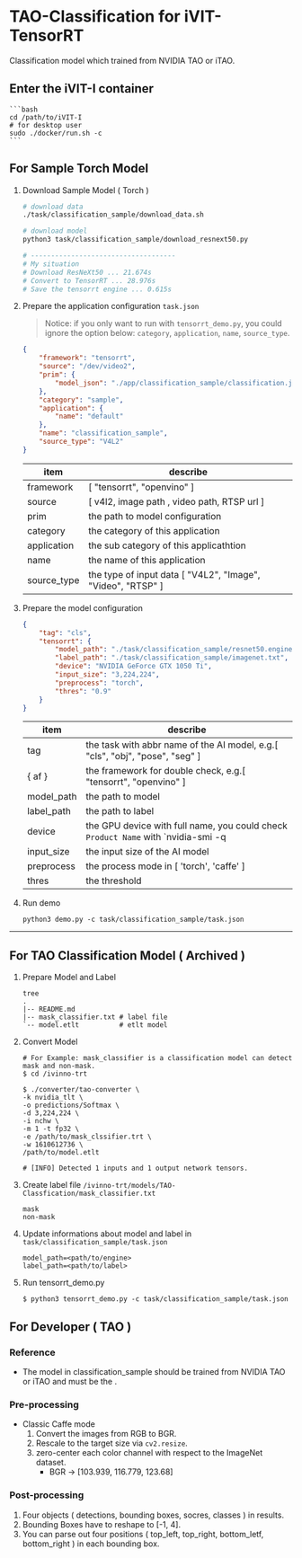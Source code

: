 # TAO-Classification for iVIT-TensorRT
Classification model which trained from NVIDIA TAO or iTAO.

## Enter the iVIT-I container
    ```bash
    cd /path/to/iVIT-I
    # for desktop user
    sudo ./docker/run.sh -c
    ```

## For Sample Torch Model
1. Download Sample Model ( Torch )
    ```bash
    # download data
    ./task/classification_sample/download_data.sh

    # download model
    python3 task/classification_sample/download_resnext50.py

    # ------------------------------------
    # My situation
    # Download ResNeXt50 ... 21.674s
    # Convert to TensorRT ... 28.976s
    # Save the tensorrt engine ... 0.615s
    ```
2. Prepare the application configuration `task.json`
    
    > Notice: 
    > if you only want to run with `tensorrt_demo.py`, you could ignore the option below: `category`, `application`, `name`, `source_type`.

    ```json
    {
        "framework": "tensorrt",
        "source": "/dev/video2",
        "prim": {
            "model_json": "./app/classification_sample/classification.json"
        },
        "category": "sample",
        "application": {
            "name": "default"
        },
        "name": "classification_sample",
        "source_type": "V4L2"
    }
    ```
    |   item        |   describe   
    |   ---         |   ----        
    |   framework   |   [ "tensorrt", "openvino" ]
    |   source  |   [ v4l2, image path , video path, RTSP url ]
    |   prim        |   the path to model configuration
    |   category    |   the category of this application
    |   application |   the sub category of this applicathtion
    |   name    |   the name of this application
    |   source_type  |   the type of input data [ "V4L2", "Image", "Video", "RTSP" ]

3. Prepare the model configuration
    ```json
    {
        "tag": "cls",
        "tensorrt": {
            "model_path": "./task/classification_sample/resnet50.engine",
            "label_path": "./task/classification_sample/imagenet.txt",
            "device": "NVIDIA GeForce GTX 1050 Ti",
            "input_size": "3,224,224",
            "preprocess": "torch",
            "thres": "0.9"
        }
    }
    ```
    |   item        |   describe   
    |   ---         |   ----        
    |   tag         |   the task with abbr name of the AI model, e.g.[ "cls", "obj", "pose", "seg" ]
    |   { af }      |   the framework for double check, e.g.[ "tensorrt", "openvino" ]
    |   model_path  |   the path to model
    |   label_path  |   the path to label
    |   device      |   the GPU device with full name, you could check `Product Name` with `nvidia-smi -q | less`
    |   input_size  |   the input size of the AI model
    |   preprocess  |   the process mode in [ 'torch', 'caffe' ]
    |   thres       |   the threshold
4. Run demo
    ```
    python3 demo.py -c task/classification_sample/task.json
    ```

---

## For TAO Classification Model ( Archived )
1. Prepare Model and Label
    ```shell
    tree
    .
    |-- README.md
    |-- mask_classifier.txt # label file
    `-- model.etlt          # etlt model
    ```
2. Convert Model
    ```shell
    # For Example: mask_classifier is a classification model can detect mask and non-mask.
    $ cd /ivinno-trt

    $ ./converter/tao-converter \
    -k nvidia_tlt \
    -o predictions/Softmax \
    -d 3,224,224 \
    -i nchw \
    -m 1 -t fp32 \
    -e /path/to/mask_clssifier.trt \
    -w 1610612736 \
    /path/to/model.etlt

    # [INFO] Detected 1 inputs and 1 output network tensors.
    ```
3. Create label file `/ivinno-trt/models/TAO-Classfication/mask_classifier.txt`
    ```
    mask
    non-mask
    ```
4. Update informations about model and label in `task/classification_sample/task.json`
    ```
    model_path=<path/to/engine>
    label_path=<path/to/label>
    ```
5. Run tensorrt_demo.py
    ```
    $ python3 tensorrt_demo.py -c task/classification_sample/task.json
    ```

## For Developer ( TAO )

### Reference
* The model in classification_sample should be trained from NVIDIA TAO or iTAO and must be the .

### Pre-processing
* Classic Caffe mode
  1. Convert the images from RGB to BGR.
  2. Rescale to the target size via `cv2.resize`.
  3. zero-center each color channel with respect to the ImageNet dataset.
      * BGR -> [103.939, 116.779, 123.68]

### Post-processing
1. Four objects ( detections, bounding boxes, socres, classes ) in results.
2. Bounding Boxes have to reshape to [-1, 4].
3. You can parse out four positions ( top_left, top_right, bottom_letf, bottom_right ) in each bounding box.